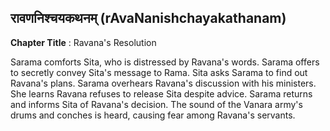 ## रावणनिश्चयकथनम् (rAvaNanishchayakathanam)
**Chapter Title** : Ravana's Resolution

Sarama comforts Sita, who is distressed by Ravana's words. Sarama offers to secretly convey Sita's message to Rama. Sita asks Sarama to find out Ravana's plans. Sarama overhears Ravana's discussion with his ministers. She learns Ravana refuses to release Sita despite advice. Sarama returns and informs Sita of Ravana's decision. The sound of the Vanara army's drums and conches is heard, causing fear among Ravana's servants.